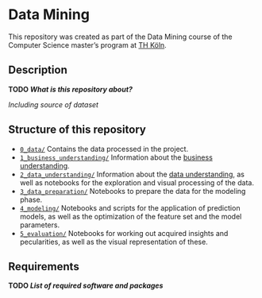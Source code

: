 # Data Mining
This repository was created as part of the Data Mining course of the Computer Science master’s program at [TH Köln](https://www.th-koeln.de/en/).

## Description
**TODO *What is this repository about?***

*Including source of dataset*

## Structure of this repository
- [``0_data/``](./0_data/)
Contains the data processed in the project.
- [``1_business_understanding/``](./1_business_understanding/)
Information about the [business understanding](./1_business_understanding/business_understanding.md).
- [``2_data_understanding/``](./2_data_understanding/)
Information about the [data understanding](./2_data_understanding/data_understanding.md), as well as notebooks for the exploration and visual processing of the data.
- [``3_data_preparation/``](./3_data_preperation/)
Notebooks to prepare the data for the modeling phase.
- [``4_modeling/``](./4_modeling/)
Notebooks and scripts for the application of prediction models, as well as the optimization of the feature set and the model parameters.
- [``5_evaluation/``](./5_evaluation/)
Notebooks for working out acquired insights and pecularities, as well as the visual representation of these.

## Requirements
**TODO *List of required software and packages***